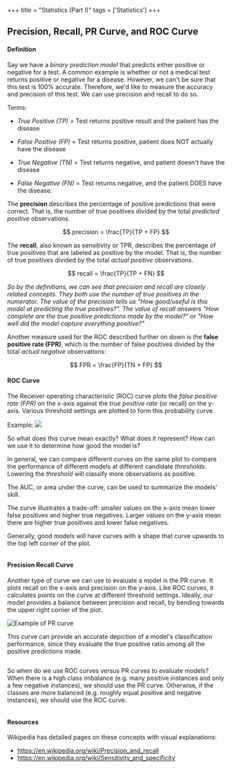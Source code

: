 +++
title = "Statistics (Part I)"
tags = ['Statistics']
+++

## Precision, Recall, PR Curve, and ROC Curve

#### Definition
Say we have a *binary prediction model* that predicts either positive or negative for a test. A common example is whether or not a medical test returns positive or negative for a disease. However, we can't be sure that this test is 100% accurate. Therefore, we'd like to measure the accuracy and precision of this test. We can use precision and recall to do so.

Terms:
- *True Positive (TP)* = Test returns positive result and the patient has the disease

- *False Positive (FP)* = Test returns positive, patient does NOT actually have the disease

- *True Negative (TN)* = Test returns negative, and patient doesn't have the disease

- *False Negative (FN)* = Test returns negative, and the patient DOES have the disease.

The **precision** describes the percentage of positive predictions that were correct. That is, the number of true positives divided by the total *predicted positive* observations.

$$ precision = \frac{TP}{TP + FP} $$

The **recall**, also known as sensitivity or TPR, describes the percentage of true positives that are labeled as positive by the model. That is, the number of true positives divided by the total *actual positive* observations.

$$ recall = \frac{TP}{TP + FN} $$

*So by the definitions, we can see that precision and recall are closely related concepts. They both use the number of true positives in the numerator. The value of the precision tells us "How good/useful is this model at predicting the true positives?". The value of recall answers "How complete are the true positive predictions made by the model?" or "How well did the model capture everything positive?"*

Another measure used for the ROC described further on down is the **false positive rate (FPR)**, which is the number of false positives divided by the total *actual negative* observations: 

$$ FPR = \frac{FP}{TN + FP} $$

<!-- #### Precision-Recall Tradeoff -->


#### ROC Curve
The Receiver operating characteristic (ROC) curve plots the *false positive rate (FPR)* on the x-axis against the *true positive rate* (or recall) on the y-axis. Various threshold settings are plotted to form this probability curve.  

Example:
![](https://developers.google.com/machine-learning/crash-course/images/ROCCurve.svg)

So what does this curve mean exactly? What does it represent? How can we use it to determine how good the model is?

In general, we can compare different curves on the same plot to compare the performance of different models at different candidate *thresholds*. Lowering the *threshold* will classify more observations as positive.

The AUC, or area under the curve, can be used to summarize the models' skill. 

The curve illustrates a trade-off: smaller values on the x-axis mean lower false positives and higher true negatives. Larger values on the y-axis mean there are higher true positives and lower false negatives.

Generally, good models will have curves with a shape that curve upwards to the top left corner of the plot.

![]()

#### Precision Recall Curve
Another type of curve we can use to evaluate a model is the PR curve. It plots recall on the x-axis and precision on the y-axis. Like ROC curves, it calculates points on the curve at different threshold settings. Ideally, our model provides a balance between precision and recall, by bending towards the upper right corner of the plot.

![Example of PR curve](https://www.researchgate.net/profile/Farhan_Akram/publication/274015950/figure/fig10/AS:328319821205505@1455288953065/PR-curve-using-precision-and-recall-from-segmentation-results-of-116-images-with-tumor.png)

This curve can provide an accurate depiction of a model's classification performance, since they evaluate the true positive ratio among all the positive predictions made. 

![]()

So when do we use ROC curves versus PR curves to evaluate models? When there is a high class imbalance (e.g. many positive instances and only a few negative instances), we should use the PR curve. Otherwise, if the classes are more balanced (e.g. roughly equal positive and negative instances), we should use the ROC curve.

![]()

#### Resources
Wikipedia has detailed pages on these concepts with visual explanations:
- https://en.wikipedia.org/wiki/Precision_and_recall
- https://en.wikipedia.org/wiki/Sensitivity_and_specificity


